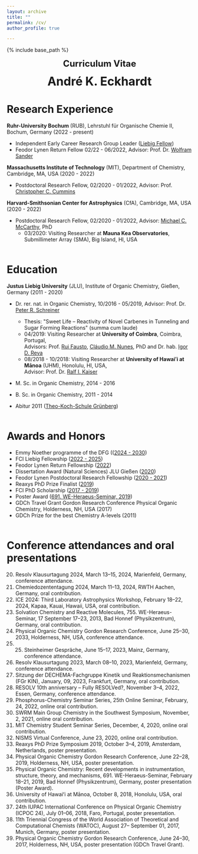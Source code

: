 ```yaml
---
layout: archive
title: ""
permalink: /cv/
author_profile: true

---
```


{% include base_path %}
<p align="center"> <font size="5"><b>Curriculum Vitae</b></font></p>
<p align="center"> <font size="6"><b>André K. Eckhardt</b></font></p>

Research Experience
======
<b>Ruhr-University Bochum</b> (RUB), Lehrstuhl für Organische Chemie II, Bochum, Germany (2022 - present)

* Independent Early Career Research Group Leader ([Liebig Fellow](https://www.vci.de/fonds/stipendien/liebig-stipendium/seiten.jsp))
* Feodor Lynen Return Fellow 02/22 - 06/2022, Advisor: Prof. Dr. [Wolfram Sander](https://www.ruhr-uni-bochum.de/oc2/index.html)

<b>Massachusetts Institute of Technology</b> (MIT), Department of Chemistry, Cambridge, MA, USA (2020 - 2022)

* Postdoctoral Research Fellow, 02/2020 - 01/2022, Advisor: Prof. [Christopher C. Cummins](https://ccclab.mit.edu/)

<b>Harvard-Smithsonian Center for Astrophysics</b> (CfA), Cambridge, MA, USA (2020 - 2022)

* Postdoctoral Research Fellow, 02/2020 - 01/2022, Advisor: [Michael C. McCarthy](https://www.cfa.harvard.edu/amp/mccarthygroup/index.html), PhD
	* 03/2020: Visiting Researcher at <b>Mauna Kea Observatories</b>, Submillimeter Array (SMA), Big Island, HI, USA<br/><br/>


Education
======
<b>Justus Liebig University</b> (JLU), Institute of Organic Chemistry, Gießen, Germany (2011 - 2020)

* Dr. rer. nat. in Organic Chemistry, 10/2016 - 05/2019, Advisor: Prof. Dr. [Peter R. Schreiner](https://www.uni-giessen.de/fbz/fb08/Inst/organische-chemie/agschreiner)
	* Thesis: "Sweet Life – Reactivity of Novel Carbenes in Tunneling and Sugar Forming Reactions" (summa cum laude)
	* 04/2019: Visiting Researcher at <b>University of Coimbra</b>, Coimbra, Portugal,<br/>
	Advisors: Prof. [Rui Fausto](http://www.qui.uc.pt/~rfausto/homepage/), [Cláudio M. Nunes](https://sites.google.com/view/cmnunes), PhD and Dr. hab. [Igor D. Reva](http://www.qui.uc.pt/~reva/)
	* 08/2018 - 10/2018: Visiting Researcher at <b>University of Hawaiʻi at Mānoa</b> (UHM), Honolulu, HI, USA,<br/>
	Advisor: Prof. Dr. [Ralf I. Kaiser](https://uhmreactiondynamics.org/)
* M. Sc. in Organic Chemistry, 2014 - 2016
* B. Sc. in Organic Chemistry, 2011 - 2014<br/>

* Abitur 2011 ([Theo-Koch-Schule Grünberg](https://www.theokoch.schule/))<br/><br/>


Awards and Honors
======
* Emmy Noether programme of the DFG (([2024 - 2030](https://www.dfg.de/en/research-funding/funding-opportunities/programmes/individual/emmy-noether))
* FCI Liebig Fellowship ([2022 - 2025](https://www.vci.de/fonds/stipendien/liebig-stipendium/seiten.jsp))
* Feodor Lynen Return Fellowship ([2022](https://www.humboldt-foundation.de/en/connect/explore-the-humboldt-network/singleview?tx_rsmavhsolr_solrview%5BpPersonId%5D=1209506&cHash=4dc63f656b61b2c6620402dc58491c1f))
* Dissertation Award (Natural Sciences) JLU Gießen ([2020](https://www.uni-giessen.de/ueber-uns/pressestelle/pm/digitaler-rueckblick-auf-das-ausnahmejahr-2020))
* Feodor Lynen Postdoctoral Research Fellowship ([2020 - 2021](https://www.humboldt-foundation.de/en/connect/explore-the-humboldt-network/singleview?tx_rsmavhsolr_solrview%5BpPersonId%5D=1209506&cHash=4dc63f656b61b2c6620402dc58491c1f))
* Reaxys PhD Prize Finalist ([2019](https://www.elsevier.com/solutions/reaxys/reaxys-phd-prize/2019-finalists))
* FCI PhD Scholarship ([2017 - 2019](https://www.vci.de/fonds/stipendien/kekule-stipendium/seiten.jsp))
* Poster Award ([691. WE-Heraeus-Seminar, 2019](https://www.we-heraeus-stiftung.de/veranstaltungen/seminare/2019/physical-organic-chemistry-recent-developments-in-instrumentation-structure-theory-and-mechanisms/))
* GDCh Travel Grant Gordon Research Conference Physical Organic Chemistry, Holderness, NH, USA (2017)
* GDCh Prize for the best Chemistry A-levels (2011)
<br/><br/>

Conference attendances and oral presentations
======
20)	Resolv Klausurtagung 2024, March 13–15, 2024, Marienfeld, Germany, conference attendance.<br/>
19)	Chemiedozententagung 2024, March 11–13, 2024, RWTH Aachen, Germany, oral contribution.<br/>
18)	ICE 2024: Third Laboratory Astrophysics Workshop, February 18–22, 2024, Kapaa, Kauai, Hawaii, USA, oral contribution.<br/>
17)	Solvation Chemistry and Reactive Molecules, 755. WE-Heraeus-Seminar, 17 September 17–23, 2013, Bad Honnef (Physikzentrum), Germany, oral contribution.<br/>
16)	Physical Organic Chemistry Gordon Research Conference, June 25–30, 2033, Holderness, NH, USA, conference attendance.<br/>
15)	25. Steinheimer Gespräche, June 15–17, 2023, Mainz, Germany, conference attendance.<br/>
14)	Resolv Klausurtagung 2023, March 08–10, 2023, Marienfeld, Germany, conference attendance.<br/>
13)	Sitzung der DECHEMA-Fachgruppe Kinetik und Reaktionsmechanismen (FGr KIN), January, 09, 2023, Frankfurt, Germany, oral contribution.<br/>
12)	RESOLV 10th anniversary – Fully RESOLVed?, November 3–4, 2022, Essen, Germany, conference attendance.<br/>
11)	Phosphorus-Chemistry Seminar Series, 25th Online Seminar, February, 24, 2022, online oral contribution.<br/>
10)	SWRM Main Group Chemistry in the Southwest Symposium, November, 2, 2021, online oral contribution.<br/>
9)	MIT Chemistry Student Seminar Series, December, 4, 2020, online oral contribution.<br/>
8)	NISMS Virtual Conference, June 23, 2020, online oral contribution.<br/>
7)	Reaxys PhD Prize Symposium 2019, October 3–4, 2019, Amsterdam, Netherlands, poster presentation.<br/>
6)	Physical Organic Chemistry Gordon Research Conference, June 22–28, 2019, Holderness, NH, USA, poster presentation.<br/>
5)	Physical Organic Chemistry: Recent developments in instrumentation, structure, theory, and mechanisms, 691. WE-Heraeus-Seminar, February 18–21, 2019, Bad Honnef (Physikzentrum), Germany, poster presentation (Poster Award).<br/>
4)	University of Hawaiʻi at Mānoa, October 8, 2018, Honolulu, USA, oral contribution.<br/>
3)	24th IUPAC International Conference on Physical Organic Chemistry (ICPOC 24), July 01–06, 2018, Faro, Portugal, poster presentation.<br/>
2)	11th Triennial Congress of the World Association of Theoretical and Computational Chemists (WATOC), August 27– September 01, 2017, Munich, Germany, poster presentation.<br/>
1)	Physical Organic Chemistry Gordon Research Conference, June 24–30, 2017, Holderness, NH, USA, poster presentation (GDCh Travel Grant).<br/>
<br/>
<br/>





